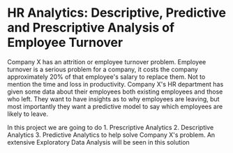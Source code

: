 # HR Analytics: Descriptive, Predictive and Prescriptive Analysis of Employee Turnover
Company X has an attrition or employee turnover problem. Employee turnover is a serious problem for a company, it costs the company approximately 20% of that employee's salary to replace them. Not to mention the time and loss in productivity. Company X's HR department has given some data about their employees both existing employees and those who left. They want to have insights as to why employees are leaving, but most importantly they want a predictive model to say which employees are likely to leave.

In this project we are going to do 1. Prescriptive Analytics 2. Descriptive Analytics 3. Predictive Analytics to help solve Company X's problem. An extensive Exploratory Data Analysis will be seen in this solution
